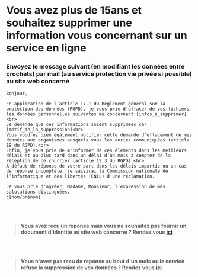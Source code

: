 # Vous avez plus de 15ans et souhaitez supprimer une information vous concernant sur un service en ligne

### Envoyez le message suivant (en modifiant les données entre crochets) par mail (au service protection vie privée si possible) au site web concerné

```
Bonjour,

En application de l’article 17.1 du Règlement général sur la protection des données (RGPD), je vous prie d’effacer de vos fichiers les données personnelles suivantes me concernant:[infos_a_supprimer]<br> 
Je demande que ces informations soient supprimées car :[motif_de_la_suppression]<br>
Vous voudrez bien également notifier cette demande d’effacement de mes données aux organismes auxquels vous les auriez communiquées (article 19 du RGPD).<br>
Enfin, je vous prie de m'informer de ces éléments dans les meilleurs délais et au plus tard dans un délai d’un mois à compter de la réception de ce courrier (article 12.3 du RGPD).<br>
A défaut de réponse de votre part dans les délais impartis ou en cas de réponse incomplète, je saisirai la Commission nationale de l’informatique et des libertés (CNIL) d’une réclamation.

Je vous prie d'agréer, Madame, Monsieur, l'expression de mes salutations distinguées.
:[nom/prénom]

```
<br><br>
> **Vous avez recu un réponse mais vous ne souhaitez pas fournir un document d'identité au site web concerné ? Rendez vous [ici](./direct_cnil.md)**

<br><br>

> **Vous n'avez pas recu de reponse au bout d'un mois ou le service refuse la suppression de vos données ? Rendez vous [ici](./no_answer.md)**
